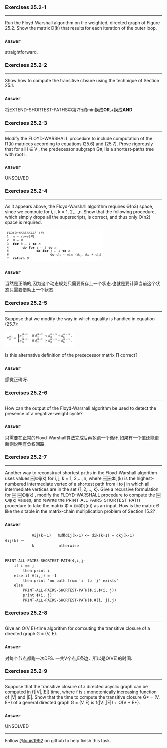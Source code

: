 ### Exercises 25.2-1
***
Run the Floyd-Warshall algorithm on the weighted, directed graph of Figure 25.2. Show the matrix D(k) that results for each iteration of the outer loop.

### `Answer`

straightforward.


### Exercises 25.2-2
***
Show how to compute the transitive closure using the technique of Section 25.1.

### `Answer`
将EXTEND-SHORTEST-PATHS中第7行的min换成**OR**,+换成**AND**

### Exercises 25.2-3
***
Modify the FLOYD-WARSHALL procedure to include computation of the Π(k) matrices according to equations (25.6) and (25.7). Prove rigorously that for all i ∈ V , the predecessor subgraph Gπ,i is a shortest-paths tree with root i.

### `Answer`
UNSOLVED
				

### Exercises 25.2-4
***
As it appears above, the Floyd-Warshall algorithm requires Θ(n3) space, since we compute for i, j, k = 1, 2,...,n. Show that the following procedure, which simply drops all the superscripts, is correct, and thus only Θ(n2) space is required.

![](./repo/s2/1.png)

### `Answer`
当然是正确的,因为这个动态规划只需要保存上一个状态.也就是要计算当前这个状态只需要借助上一个状态.

### Exercises 25.2-5
***
Suppose that we modify the way in which equality is handled in equation (25.7):

![](./repo/s2/2.png)

Is this alternative definition of the predecessor matrix Π correct?

### `Answer`
感觉正确呀.

### Exercises 25.2-6
***
How can the output of the Floyd-Warshall algorithm be used to detect the presence of a negative-weight cycle?

### `Answer`
只需要在正常的Floyd-Warshall算法完成后再多跑一个循环,如果有一个值还能更新则说明有负权回路.

### Exercises 25.2-7
***
Another way to reconstruct shortest paths in the Floyd-Warshall algorithm uses values ￼Φij(k) for
i, j, k = 1, 2,..., n, where ￼￼Φij(k) is the highest-numbered intermediate vertex of a shortest path from i to j in which all intermediate vertices are in the set {1, 2,..., k}. Give a recursive formulation for ￼ ￼Φij(k) , modify the FLOYD-WARSHALL procedure to compute the ￼Φij(k) values, and rewrite the PRINT-ALL-PAIRS-SHORTEST-PATH procedure to take the matrix Φ = (￼Φij(n)) as an input. How is the matrix Θ like the s table in the matrix-chain multiplication problem of Section 15.2?

### `Answer`

				Φij(k－1)   如果dij(k-1) <= dik(k-1) + dkj(k-1) 
	Φij(k) ＝ 
				k			otherwise
				

	PRINT-ALL-PAIRS-SHORTEST-PATH(Φ,i,j)
		if i == j
			then print i
		else if Φ(i,j) = -1
			then print "no path from 'i' to 'j' exists"
		else
			PRINT-ALL-PAIRS-SHORTEST-PATH(Φ,i,Φ(i, j))
			print Φ(i, j)
			PRINT-ALL-PAIRS-SHORTEST-PATH(Φ,Φ(i, j),j)

### Exercises 25.2-8
***
Give an O(V E)-time algorithm for computing the transitive closure of a directed graph G =
(V, E).

### `Answer`
对每个节点都跑一次DFS. 一共V个点,E条边，所以是O(VE)的时间.

### Exercises 25.2-9
***
Suppose that the transitive closure of a directed acyclic graph can be computed in f(|V|,|E|) time, where f is a monotonically increasing function of |V| and |E|. Show that the time to compute the transitive closure G* = (V, E*) of a general directed graph G = (V, E) is f(|V|,|E|) + O(V + E*).

### `Answer`
UNSOLVED

***
Follow [@louis1992](https://github.com/gzc) on github to help finish this task.